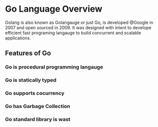 # Go Language Overview

Golang is also known as Golangauge or just Go, is developed @Google in 2007 and open sourced in 2009. It was designed with intent to develope efficient fast programing langauge to build concurrent and scalable applications. 

## Features of Go

### Go is procedural programming langauge
### Go is statically typed
### Go supports cocurrency
### Go has Garbage Collection
### Go standard library is wast
